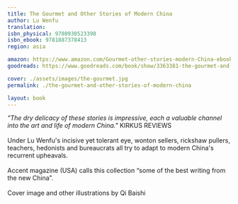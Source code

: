```yaml
---
title: The Gourmet and Other Stories of Modern China
author: Lu Wenfu
translation: 
isbn_physical: 9780930523398
isbn_ebook: 9781887378413
region: asia

amazon: https://www.amazon.com/Gourmet-other-stories-modern-China-ebook/dp/B0BWHC2VGX/ref=tmm_kin_swatch_0?_encoding=UTF8&qid=1573245916&sr=8-1
goodreads: https://www.goodreads.com/book/show/3363381-the-gourmet-and-other-stories-of-modern-china

cover: ./assets/images/the-gourmet.jpg
permalink: ./the-gourmet-and-other-stories-of-modern-china

layout: book
---
```

*"The dry delicacy of these stories is impressive, each a valuable channel into the art and life of modern China."* KIRKUS REVIEWS
<br><br>
Under Lu Wenfu's incisive yet tolerant eye, wonton sellers, rickshaw pullers, teachers, hedonists and bureaucrats all try to adapt to modern China's recurrent upheavals. 
<br><br>
Accent magazine (USA) calls this collection “some of the best writing from the new China”.
<br><br>
Cover image and other illustrations by Qi Baishi
